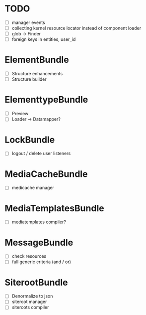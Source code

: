 TODO
====

- [ ] manager events
- [ ] collecting kernel resource locator instead of component loader
- [ ] glob -> Finder
- [ ] foreign keys in entities, user_id

# ElementBundle

- [ ] Structure enhancements
- [ ] Structure builder

# ElementtypeBundle

- [ ] Preview
- [ ] Loader -> Datamapper?

# LockBundle

- [ ] logout / delete user listeners

# MediaCacheBundle

- [ ] medicache manager

# MediaTemplatesBundle

- [ ] mediatemplates compiler?

# MessageBundle

- [ ] check resources
- [ ] full generic criteria (and / or)

# SiterootBundle

- [ ] Denormalize to json
- [ ] siteroot manager
- [ ] siteroots compiler
